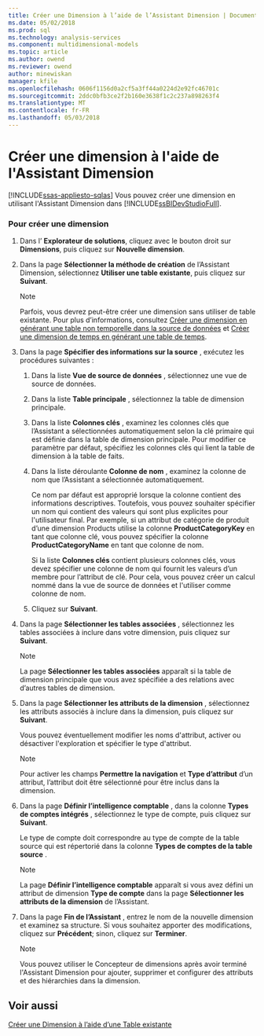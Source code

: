 ```yaml
---
title: Créer une Dimension à l’aide de l’Assistant Dimension | Documents Microsoft
ms.date: 05/02/2018
ms.prod: sql
ms.technology: analysis-services
ms.component: multidimensional-models
ms.topic: article
ms.author: owend
ms.reviewer: owend
author: minewiskan
manager: kfile
ms.openlocfilehash: 0606f1156d0a2cf5a3ff44a0224d2e92fc46701c
ms.sourcegitcommit: 2ddc0bfb3ce2f2b160e3638f1c2c237a898263f4
ms.translationtype: MT
ms.contentlocale: fr-FR
ms.lasthandoff: 05/03/2018
---
```

# <a name="create-a-dimension-using-the-dimension-wizard"></a>Créer une dimension à l'aide de l'Assistant Dimension
[!INCLUDE[ssas-appliesto-sqlas](../../includes/ssas-appliesto-sqlas.md)]
  Vous pouvez créer une dimension en utilisant l'Assistant Dimension dans [!INCLUDE[ssBIDevStudioFull](../../includes/ssbidevstudiofull-md.md)].  
  
### <a name="to-create-a-new-dimension"></a>Pour créer une dimension  
  
1.  Dans l’ **Explorateur de solutions**, cliquez avec le bouton droit sur **Dimensions**, puis cliquez sur **Nouvelle dimension**.  
  
2.  Dans la page **Sélectionner la méthode de création** de l’Assistant Dimension, sélectionnez **Utiliser une table existante**, puis cliquez sur **Suivant**.  
  
    > [!NOTE]  
    >  Parfois, vous devrez peut-être créer une dimension sans utiliser de table existante. Pour plus d’informations, consultez [Créer une dimension en générant une table non temporelle dans la source de données](../../analysis-services/multidimensional-models/create-a-dimension-by-generating-a-non-time-table-in-the-data-source.md) et [Créer une dimension de temps en générant une table de temps](../../analysis-services/multidimensional-models/create-a-time-dimension-by-generating-a-time-table.md).  
  
3.  Dans la page **Spécifier des informations sur la source** , exécutez les procédures suivantes :  
  
    1.  Dans la liste **Vue de source de données** , sélectionnez une vue de source de données.  
  
    2.  Dans la liste **Table principale** , sélectionnez la table de dimension principale.  
  
    3.  Dans la liste **Colonnes clés** , examinez les colonnes clés que l’Assistant a sélectionnées automatiquement selon la clé primaire qui est définie dans la table de dimension principale. Pour modifier ce paramètre par défaut, spécifiez les colonnes clés qui lient la table de dimension à la table de faits.  
  
    4.  Dans la liste déroulante **Colonne de nom** , examinez la colonne de nom que l’Assistant a sélectionnée automatiquement.  
  
         Ce nom par défaut est approprié lorsque la colonne contient des informations descriptives. Toutefois, vous pouvez souhaiter spécifier un nom qui contient des valeurs qui sont plus explicites pour l'utilisateur final. Par exemple, si un attribut de catégorie de produit d’une dimension Products utilise la colonne **ProductCategoryKey** en tant que colonne clé, vous pouvez spécifier la colonne **ProductCategoryName** en tant que colonne de nom.  
  
         Si la liste **Colonnes clés** contient plusieurs colonnes clés, vous devez spécifier une colonne de nom qui fournit les valeurs d’un membre pour l’attribut de clé. Pour cela, vous pouvez créer un calcul nommé dans la vue de source de données et l'utiliser comme colonne de nom.  
  
    5.  Cliquez sur **Suivant**.  
  
4.  Dans la page **Sélectionner les tables associées** , sélectionnez les tables associées à inclure dans votre dimension, puis cliquez sur **Suivant**.  
  
    > [!NOTE]  
    >  La page **Sélectionner les tables associées** apparaît si la table de dimension principale que vous avez spécifiée a des relations avec d’autres tables de dimension.  
  
5.  Dans la page **Sélectionner les attributs de la dimension** , sélectionnez les attributs associés à inclure dans la dimension, puis cliquez sur **Suivant**.  
  
     Vous pouvez éventuellement modifier les noms d'attribut, activer ou désactiver l'exploration et spécifier le type d'attribut.  
  
    > [!NOTE]  
    >  Pour activer les champs **Permettre la navigation** et **Type d’attribut** d’un attribut, l’attribut doit être sélectionné pour être inclus dans la dimension.  
  
6.  Dans la page **Définir l’intelligence comptable** , dans la colonne **Types de comptes intégrés** , sélectionnez le type de compte, puis cliquez sur **Suivant**.  
  
     Le type de compte doit correspondre au type de compte de la table source qui est répertorié dans la colonne **Types de comptes de la table source** .  
  
    > [!NOTE]  
    >  La page **Définir l’intelligence comptable** apparaît si vous avez défini un attribut de dimension **Type de compte** dans la page **Sélectionner les attributs de la dimension** de l’Assistant.  
  
7.  Dans la page **Fin de l’Assistant** , entrez le nom de la nouvelle dimension et examinez sa structure. Si vous souhaitez apporter des modifications, cliquez sur **Précédent**; sinon, cliquez sur **Terminer**.  
  
    > [!NOTE]  
    >  Vous pouvez utiliser le Concepteur de dimensions après avoir terminé l'Assistant Dimension pour ajouter, supprimer et configurer des attributs et des hiérarchies dans la dimension.  
  
## <a name="see-also"></a>Voir aussi  
 [Créer une Dimension à l’aide d’une Table existante](../../analysis-services/multidimensional-models/create-a-dimension-by-using-an-existing-table.md)  
  
  
